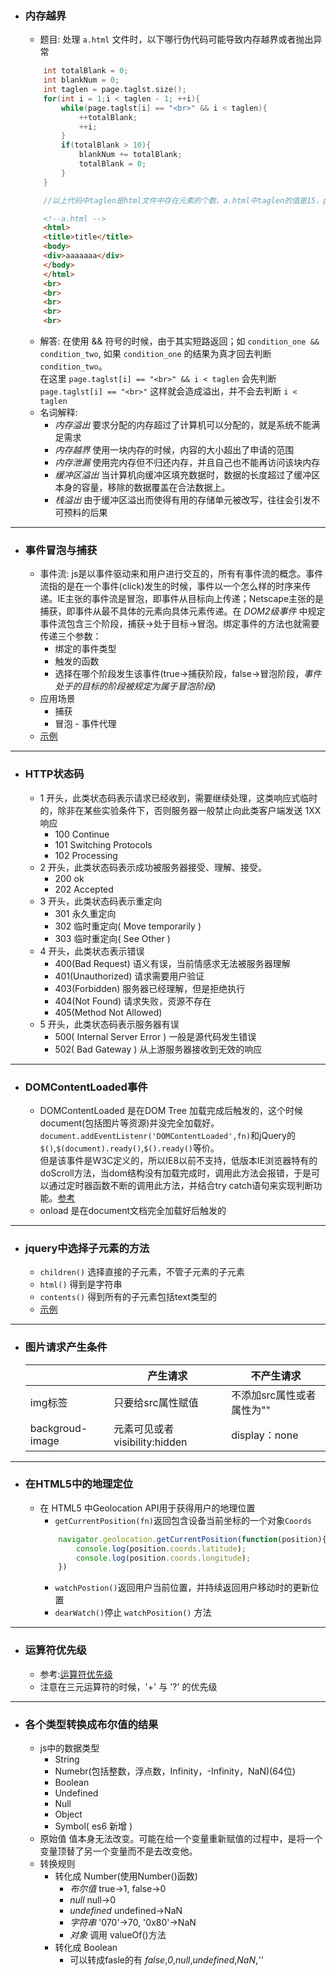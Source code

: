 - ### 内存越界
    + 题目: 处理 `a.html` 文件时，以下哪行伪代码可能导致内存越界或者抛出异常
    ```c++
        int totalBlank = 0;
        int blankNum = 0;
        int taglen = page.taglst.size();
        for(int i = 1;i < taglen - 1; ++i){
            while(page.taglst[i] == "<br>" && i < taglen){
                ++totalBlank;
                ++i;
            }
            if(totalBlank > 10){
                blankNum += totalBlank;
                totalBlank = 0;
            }
        }

        //以上代码中taglen是html文件中存在元素的个数，a.html中taglen的值是15，page.taglst[i] 取的是 a.html 中的元素。 例如 page.taglst[1] 的值是 <html>
    ```
    ```html
        <!--a.html -->
        <html>
        <title>title</title>
        <body>
        <div>aaaaaaa</div>
        </body>
        </html>
        <br>
        <br>
        <br>
        <br>
        <br>
    ```
    + 解答:
        在使用 && 符号的时候，由于其实短路返回；如 `condition_one && condition_two`, 如果 `condition_one` 的结果为真才回去判断 `condition_two`。  
        在这里 `page.taglst[i] == "<br>" && i < taglen` 会先判断 `page.taglst[i] == "<br>"` 这样就会造成溢出，并不会去判断 `i < taglen`
    + 名词解释: 
        * *内存溢出* 要求分配的内存超过了计算机可以分配的，就是系统不能满足需求
        * *内存越界*  使用一块内存的时候，内容的大小超出了申请的范围
        * *内存泄漏* 使用完内存但不归还内存，并且自己也不能再访问该块内存
        * *缓冲区溢出* 当计算机向缓冲区填充数据时，数据的长度超过了缓冲区本身的容量，移除的数据覆盖在合法数据上。
        * *栈溢出* 由于缓冲区溢出而使得有用的存储单元被改写，往往会引发不可预料的后果

---
- ### 事件冒泡与捕获
    + 事件流: js是以事件驱动来和用户进行交互的，所有有事件流的概念。事件流指的是在一个事件(click)发生的时候，事件以一个怎么样的时序来传递。IE主张的事件流是冒泡，即事件从目标向上传递；Netscape主张的是捕获，即事件从最不具体的元素向具体元素传递。在 *DOM2级事件* 中规定事件流包含三个阶段，捕获->处于目标->冒泡。绑定事件的方法也就需要传递三个参数：
        * 绑定的事件类型
        * 触发的函数
        * 选择在哪个阶段发生该事件(true->捕获阶段，false->冒泡阶段，*事件处于的目标的阶段被规定为属于冒泡阶段*)
    + 应用场景
        * 捕获 
        * 冒泡 - 事件代理
    + [示例](EventPassProcessd.html)

---
- ### HTTP状态码
    + 1 开头，此类状态码表示请求已经收到，需要继续处理，这类响应式临时的，除非在某些实验条件下，否则服务器一般禁止向此类客户端发送 1XX 响应
        * 100 Continue
        * 101 Switching Protocols
        * 102 Processing
    + 2 开头，此类状态码表示成功被服务器接受、理解、接受。
        * 200 ok
        * 202 Accepted
    + 3 开头，此类状态码表示重定向
        * 301 永久重定向
        * 302 临时重定向( Move temporarily )
        * 303 临时重定向( See Other )
    + 4 开头，此类状态表示错误
        * 400(Bad Request) 语义有误，当前情感求无法被服务器理解
        * 401(Unauthorized) 请求需要用户验证
        * 403(Forbidden) 服务器已经理解，但是拒绝执行
        * 404(Not Found) 请求失败，资源不存在
        * 405(Method Not Allowed) 
    + 5 开头，此类状态码表示服务器有误
        * 500( Internal Server Error ) 一般是源代码发生错误
        * 502( Bad Gateway ) 从上游服务器接收到无效的响应

---
- ### DOMContentLoaded事件
    + DOMContentLoaded 是在DOM Tree 加载完成后触发的，这个时候document(包括图片等资源)并没完全加载好。`document.addEventListenr('DOMContentLoaded',fn)`和jQuery的 `$()`,`$(document).ready()`,`$().ready()`等价。  
    但是该事件是W3C定义的，所以IE8以前不支持，低版本IE浏览器特有的doScroll方法，当dom结构没有加载完成时，调用此方法会报错，于是可以通过定时器函数不断的调用此方法，并结合try catch语句来实现判断功能。[参考](https://www.jb51.net/article/132741.htm)
    + onload 是在document文档完全加载好后触发的

---
- ### jquery中选择子元素的方法
    + `children()` 选择直接的子元素，不管子元素的子元素
    + `html()` 得到是字符串
    + `contents()` 得到所有的子元素包括text类型的
    + [示例](jquery_choose.html)

---
- ### 图片请求产生条件
    |     | 产生请求 | 不产生请求 |
    | --- | ------- | --------- |
    | img标签 | 只要给src属性赋值 | 不添加src属性或者属性为"" |
    | backgroud-image | 元素可见或者visibility:hidden | display：none |

---
- ### 在HTML5中的地理定位
    + 在 HTML5 中Geolocation API用于获得用户的地理位置
        * `getCurrentPosition(fn)`返回包含设备当前坐标的一个对象`Coords`
        ```javascript
            navigator.geolocation.getCurrentPosition(function(position){
                console.log(position.coords.latitude);
                console.log(position.coords.longitude);
            })
        ```
        * `watchPostion()`返回用户当前位置，并持续返回用户移动时的更新位置
        * `dearWatch()`停止 `watchPosition()` 方法

---
- ### 运算符优先级
    + 参考:[运算符优先级](https://developer.mozilla.org/zh-CN/docs/Web/JavaScript/Reference/Operators/Operator_Precedence)
    + 注意在三元运算符的时候，'+' 与 '?' 的优先级
 
---
- ### 各个类型转换成布尔值的结果
    + js中的数据类型
        * String
        * Numebr(包括整数，浮点数，Infinity，-Infinity，NaN)(64位)
        * Boolean
        * Undefined
        * Null
        * Object
        * Symbol( es6 新增 )
    + 原始值
        值本身无法改变。可能在给一个变量重新赋值的过程中，是将一个变量顶替了另一个变量而不是去改变他。
    + 转换规则
        * 转化成 Number(使用Number()函数)
            - *布尔值* true->1, false->0
            - *null* null->0
            - *undefined* undefined->NaN
            - *字符串* '070'->70, '0x80'->NaN
            - *对象* 调用 valueOf()方法
        * 转化成 Boolean
            - 可以转成fasle的有 *false*,*0*,*null*,*undefined*,*NaN*,*''*
